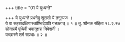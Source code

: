 +++
title = "01 ये युध्यन्ते"

+++
ये युध्यन्ते प्रधनेषु शूरासो ये तनूत्यजः ।  
ये वा सहस्रदक्षिणास्तांश्चिदेवापि गच्छतात् ॥ १ ॥ तु. शौनक संहिता १८.२.१७  
सोनास्मै पृथिवी भवानृक्षरा निवेशनी ।  
यच्छास्मै शर्म सप्रथाः ॥ २ ॥